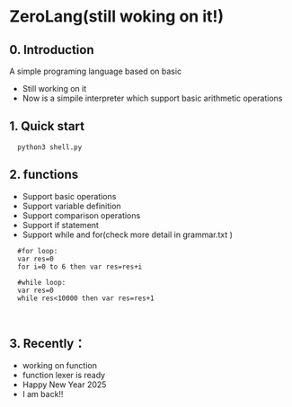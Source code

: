 # ZeroLang(still woking on it!)

## 0. Introduction
A simple programing language based on basic 

* Still working on it
* Now is a simpile interpreter which support basic arithmetic operations

## 1. Quick start

      python3 shell.py 


## 2. functions
* Support basic operations
* Support variable definition
* Support comparison operations
* Support if statement
* Support while and for(check more detail in grammar.txt )
```
  #for loop:
  var res=0
  for i=0 to 6 then var res=res+i
  
  #while loop:
  var res=0
  while res<10000 then var res=res+1
  
  
```

## 3. Recently：
* working on function
* function lexer is ready
* Happy New Year 2025
* I am back!! 


